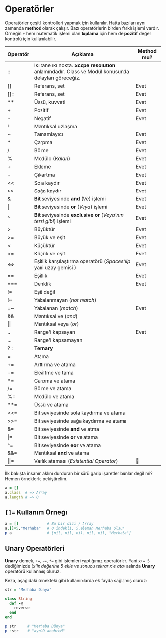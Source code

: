 # Operatörler

Operatörler çeşitli kontrolleri yapmak için kullanılır. Hatta bazıları aynı zamanda **method** olarak çalışır. Bazı operatörlerin birden farklı işlemi vardır. Örneğin `+` hem matematik işlemi olan **toplama** için hem de **pozitif** değer kontrolü için kullanılabilir.

| Operatör | Açıklama | Method mu? |
| -- | -- | -- |
| :: | İki tane iki nokta. **Scope resolution** anlamındadır. Class ve Modül konusunda detayları göreceğiz. | |
| [] | Referans, set | Evet |
| []= | Referans, set | Evet |
| ** | Üssü, kuvveti | Evet |
| + | Pozitif | Evet |
| - | Negatif | Evet |
| ! | Mantıksal uzlaşma |  |
| ~ | Tamamlayıcı | Evet |
| * | Çarpma | Evet |
| / | Bölme | Evet |
| % | Modülo (_Kalan_) | Evet |
| + | Ekleme | Evet |
| - | Çıkartma | Evet |
| << | Sola kaydır | Evet |
| >> | Sağa kaydır | Evet |
| & | **Bit** seviyesinde **and** (_Ve_) işlemi | Evet |
| &#124; | **Bit** seviyesinde **or** (_Veya_) işlemi | Evet |
| ^ | **Bit** seviyesinde **exclusive or** (_Veya'nın tersi gibi_) işlemi | Evet |
| > | Büyüktür | Evet |
| >= | Büyük ve eşit | Evet |
| < | Küçüktür | Evet |
| <= | Küçük ve eşit | Evet |
| <=> | Eşitlik karşılaştırma operatörü (_Spaceship_ yani uzay gemisi ) | Evet |
| == | Eşitlik | Evet |
| === | Denklik | Evet |
| != | Eşit değil |  |
| !~ | Yakalanmayan (_not match_) |   |
| =~ | Yakalanan (_match_) | Evet |
| && | Mantıksal ve (_and_) |  |
| &#124;&#124; | Mantıksal veya (_or_) |  |
| .. | Range'i kapsayan | Evet |
| ... | Range'i kapsamayan |  |
| ? : | **Ternary** |  |
| = | Atama |  |
| += | Arttırma ve atama |  |
| -= | Eksiltme ve tama |  |
| *= | Çarpma ve atama |  |
| /= | Bölme ve atama |  |
| %= | Modülo ve atama |  |
| **= | Üssü ve atama |  |
| <<= | Bit seviyesinde sola kaydırma ve atama |  |
| >>= | Bit seviyesinde sağa kaydırma ve atama |  |
| &= | Bit seviyesinde **and** ve atma |  |
| &#124;= | Bit seviyesinde **or** ve atama |  |
| ^= | Bit seviyesinde **eor** ve atama |  |
| &&= | Mantıksal **and** ve atama |  |
| &#124;&#124;= | Varlık ataması (_Existential Operator_) | &#20; |

İlk bakışta insanın aklını durduran bir sürü garip işaretler bunlar değil mi? Hemen örneklerle pekiştirelim.

```ruby
a = []
a.class  # => Array
a.length # => 0
```

## `[]=` Kullanım Örneği

```ruby
a = []             # Bu bir dizi / Array
a.[]=5,"Merhaba"   # 0 indekli, 5.eleman Merhaba olsun
p a                # [nil, nil, nil, nil, nil, "Merhaba"]
```

## Unary Operatörleri

**Unary** demek, `+=`, `-=`, `*=` gibi işlemleri yaptığımız operatörler. Yani `x+= 5` dediğimizde (_x'in değerine 5 ekle ve sonucu tekrar x'e ata_) aslında **Unary** operatörü kullanmış oluruz.

Keza, aşağıdaki örnekteki gibi kullanımlarda ek fayda sağlamış oluruz:

```ruby
str = "Merhaba Dünya"

class String
  def -@
    reverse
  end
end

p str     # "Merhaba Dünya"
p -str    # "aynüD abahreM"
```

